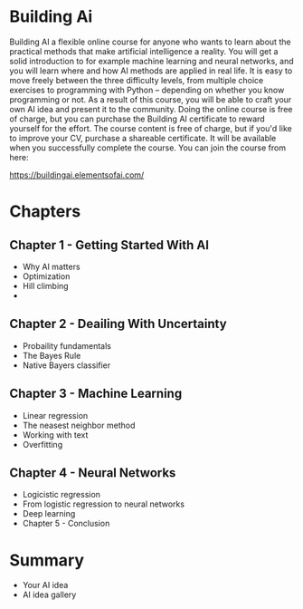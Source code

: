 # Building Ai

Building AI a flexible online course for anyone who wants to learn about the practical methods that make artificial intelligence a reality. You will get a solid introduction to for example machine learning and neural networks, and you will learn where and how AI methods are applied in real life. It is easy to move freely between the three difficulty levels, from multiple choice exercises to programming with Python – depending on whether you know programming or not. As a result of this course, you will be able to craft your own AI idea and present it to the community. Doing the online course is free of charge, but you can purchase the Building AI certificate to reward yourself for the effort. The course content is free of charge, but if you'd like to improve your CV, purchase a shareable certificate. It will be available when you successfully complete the course. You can join the course from here: 

https://buildingai.elementsofai.com/


# Chapters

## Chapter 1 - Getting Started With AI
- Why AI matters
- Optimization
- Hill climbing
- 
## Chapter 2 - Deailing With Uncertainty
- Probaility fundamentals
- The Bayes Rule
- Native Bayers classifier

## Chapter 3 - Machine Learning
- Linear regression
- The neasest neighbor method
- Working with text
- Overfitting

## Chapter 4 - Neural Networks
- Logicistic regression
- From logistic regression to neural networks
- Deep learning
- Chapter 5 - Conclusion

# Summary
- Your AI idea
- AI idea gallery
